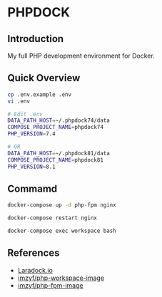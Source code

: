 # PHPDOCK

## Introduction

My full PHP development environment for Docker.

## Quick Overview

```bash
cp .env.example .env
vi .env

# Edit .env
DATA_PATH_HOST=~/.phpdock74/data
COMPOSE_PROJECT_NAME=phpdock74
PHP_VERSION=7.4

# OR
DATA_PATH_HOST=~/.phpdock81/data
COMPOSE_PROJECT_NAME=phpdock81
PHP_VERSION=8.1
```

## Commamd

```bash
docker-compose up -d php-fpm nginx

docker-compose restart nginx

docker-compose exec workspace bash
```

## References

- [Laradock.io](https://laradock.io/)
- [imzyf/php-workspace-image](https://github.com/imzyf/php-workspace-image)
- [imzyf/php-fpm-image](https://github.com/imzyf/php-fpm-image)

